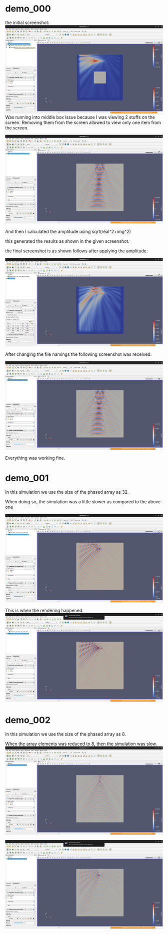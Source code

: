 # demo_000

the initial screenshot:
<img src="/2d_demos/output_screenshots/Screenshot from 2023-08-31 20-01-35.png" alt="Screenshot">
Was running into middle box issue because I was viewing 2 stuffs on the screen.
Removing them from the screen allowed to view only one item from the screen.

<img src="/2d_demos/output_screenshots/Screenshot from 2023-09-03 15-38-31.png" alt="screenshot">

And then I calculated the amplitude using sqrt(real^2+img^2)

this generated the results as shown in the given screenshot.

the final screenshot is as shown follows after applying the amplitude:

<img src="/2d_demos/output_screenshots/Screenshot from 2023-09-03 15-39-59.png" alt="Screenshot">


After changing the file namings the following screenshot was received:

<img src="/2d_demos/output_screenshots/Screenshot from 2023-09-03 16-00-49.png" alt="Screenshot">

Everything was working fine.

# demo_001

In this simulation we use the size of the phased array as 32.

When doing so, the simulation was a little slower as compared to the above one

<img src="/2d_demos/output_screenshots/Screenshot from 2023-09-03 16-14-43.png" alt="Screenshot">

This is when the rendering happened.
<img src="/2d_demos/output_screenshots/Screenshot from 2023-09-03 16-14-48.png" alt="Screenshot">


# demo_002

In this simulation we use the size of the phased array as 8.

When the array elements was reduced to 8, then the simulation was slow.
<img src="/2d_demos/output_screenshots/Screenshot from 2023-09-03 16-11-25.png" alt="Screenshot">


<img src="/2d_demos/output_screenshots/Screenshot from 2023-09-03 16-11-30.png" alt="Screenshot">


